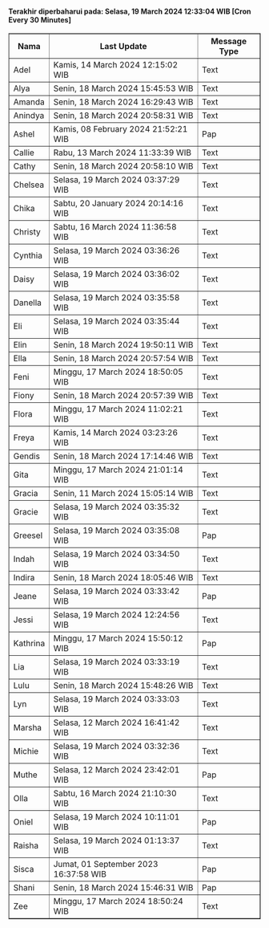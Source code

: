 #### Terakhir diperbaharui pada: Selasa, 19 March 2024 12:33:04 WIB [Cron Every 30 Minutes]

<table border='1'><tr><th>Nama</th><th>Last Update</th><th>Message Type</th></tr><tr><td>Adel</td><td>Kamis, 14 March 2024 12:15:02 WIB</td><td>Text</td></tr><tr><td>Alya</td><td>Senin, 18 March 2024 15:45:53 WIB</td><td>Text</td></tr><tr><td>Amanda</td><td>Senin, 18 March 2024 16:29:43 WIB</td><td>Text</td></tr><tr><td>Anindya</td><td>Senin, 18 March 2024 20:58:31 WIB</td><td>Text</td></tr><tr><td>Ashel</td><td>Kamis, 08 February 2024 21:52:21 WIB</td><td>Pap</td></tr><tr><td>Callie</td><td>Rabu, 13 March 2024 11:33:39 WIB</td><td>Text</td></tr><tr><td>Cathy</td><td>Senin, 18 March 2024 20:58:10 WIB</td><td>Text</td></tr><tr><td>Chelsea</td><td>Selasa, 19 March 2024 03:37:29 WIB</td><td>Text</td></tr><tr><td>Chika</td><td>Sabtu, 20 January 2024 20:14:16 WIB</td><td>Text</td></tr><tr><td>Christy</td><td>Sabtu, 16 March 2024 11:36:58 WIB</td><td>Text</td></tr><tr><td>Cynthia</td><td>Selasa, 19 March 2024 03:36:26 WIB</td><td>Text</td></tr><tr><td>Daisy</td><td>Selasa, 19 March 2024 03:36:02 WIB</td><td>Text</td></tr><tr><td>Danella</td><td>Selasa, 19 March 2024 03:35:58 WIB</td><td>Text</td></tr><tr><td>Eli</td><td>Selasa, 19 March 2024 03:35:44 WIB</td><td>Text</td></tr><tr><td>Elin</td><td>Senin, 18 March 2024 19:50:11 WIB</td><td>Text</td></tr><tr><td>Ella</td><td>Senin, 18 March 2024 20:57:54 WIB</td><td>Text</td></tr><tr><td>Feni</td><td>Minggu, 17 March 2024 18:50:05 WIB</td><td>Text</td></tr><tr><td>Fiony</td><td>Senin, 18 March 2024 20:57:39 WIB</td><td>Text</td></tr><tr><td>Flora</td><td>Minggu, 17 March 2024 11:02:21 WIB</td><td>Text</td></tr><tr><td>Freya</td><td>Kamis, 14 March 2024 03:23:26 WIB</td><td>Text</td></tr><tr><td>Gendis</td><td>Senin, 18 March 2024 17:14:46 WIB</td><td>Text</td></tr><tr><td>Gita</td><td>Minggu, 17 March 2024 21:01:14 WIB</td><td>Text</td></tr><tr><td>Gracia</td><td>Senin, 11 March 2024 15:05:14 WIB</td><td>Text</td></tr><tr><td>Gracie</td><td>Selasa, 19 March 2024 03:35:32 WIB</td><td>Text</td></tr><tr><td>Greesel</td><td>Selasa, 19 March 2024 03:35:08 WIB</td><td>Pap</td></tr><tr><td>Indah</td><td>Selasa, 19 March 2024 03:34:50 WIB</td><td>Text</td></tr><tr><td>Indira</td><td>Senin, 18 March 2024 18:05:46 WIB</td><td>Text</td></tr><tr><td>Jeane</td><td>Selasa, 19 March 2024 03:33:42 WIB</td><td>Pap</td></tr><tr><td>Jessi</td><td>Selasa, 19 March 2024 12:24:56 WIB</td><td>Text</td></tr><tr><td>Kathrina</td><td>Minggu, 17 March 2024 15:50:12 WIB</td><td>Pap</td></tr><tr><td>Lia</td><td>Selasa, 19 March 2024 03:33:19 WIB</td><td>Text</td></tr><tr><td>Lulu</td><td>Senin, 18 March 2024 15:48:26 WIB</td><td>Text</td></tr><tr><td>Lyn</td><td>Selasa, 19 March 2024 03:33:03 WIB</td><td>Text</td></tr><tr><td>Marsha</td><td>Selasa, 12 March 2024 16:41:42 WIB</td><td>Text</td></tr><tr><td>Michie</td><td>Selasa, 19 March 2024 03:32:36 WIB</td><td>Text</td></tr><tr><td>Muthe</td><td>Selasa, 12 March 2024 23:42:01 WIB</td><td>Pap</td></tr><tr><td>Olla</td><td>Sabtu, 16 March 2024 21:10:30 WIB</td><td>Text</td></tr><tr><td>Oniel</td><td>Selasa, 19 March 2024 10:11:01 WIB</td><td>Pap</td></tr><tr><td>Raisha</td><td>Selasa, 19 March 2024 01:13:37 WIB</td><td>Text</td></tr><tr><td>Sisca</td><td>Jumat, 01 September 2023 16:37:58 WIB</td><td>Pap</td></tr><tr><td>Shani</td><td>Senin, 18 March 2024 15:46:31 WIB</td><td>Pap</td></tr><tr><td>Zee</td><td>Minggu, 17 March 2024 18:50:24 WIB</td><td>Text</td></tr></table>